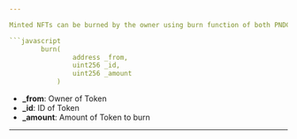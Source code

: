 ```yaml
---

Minted NFTs can be burned by the owner using burn function of both PNDC_ERC1155 and TokenERC1155 contract.

```javascript
        burn(
                address _from,
                uint256 _id, 
                uint256 _amount
            ) 

```

- **\_from**: Owner of Token
- **\_id**: ID of Token
- **\_amount**: Amount of Token to burn

---
```


